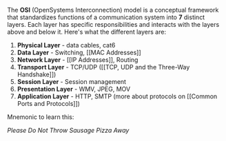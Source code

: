 The **OSI** (OpenSystems Interconnection) model is a conceptual framework that standardizes functions of a communication system into **7** distinct layers. Each layer has specific responsibilities and interacts with the layers above and below it. Here's what the different layers are:

1) **Physical Layer** - data cables, cat6
2) **Data Layer** - Switching, [[MAC Addresses]]
3) **Network Layer** - [[IP Addresses]], Routing
4) **Transport Layer** - TCP/UDP ([[TCP, UDP and the Three-Way Handshake]])
5) **Session Layer** - Session management
6) **Presentation Layer** - WMV, JPEG, MOV
7) **Application Layer** - HTTP, SMTP (more about protocols on [[Common Ports and Protocols]])

Mnemonic to learn this: 

*Please Do Not Throw Sausage Pizza Away*
